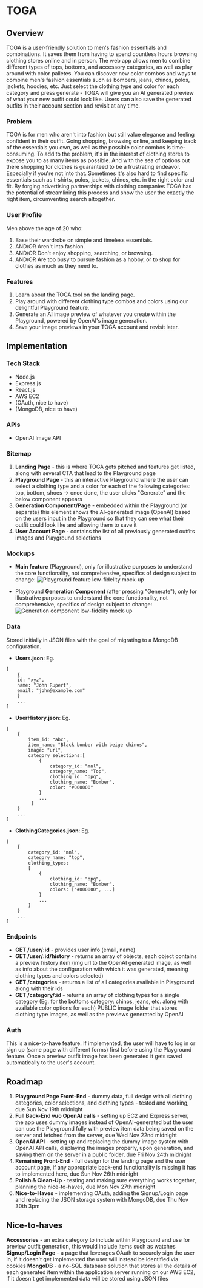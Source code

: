 # TOGA

## Overview

TOGA is a user-friendly solution to men's fashion essentials and combinations. It saves them from having to spend countless hours browsing clothing stores online and in person. The web app allows men to combine different types of tops, bottoms, and accessory categories, as well as play around with color palletes.
You can discover new color combos and ways to combine men's fashion essentials such as bombers, jeans, chinos, polos, jackets, hoodies, etc. Just select the clothing type and color for each category and press generate - TOGA will give you an AI generated preview of what your new outfit could look like.
Users can also save the generated outfits in their account section and revisit at any time.

### Problem

TOGA is for men who aren't into fashion but still value elegance and feeling confident in their outfit. Going shopping, browsing online, and keeping track of the essentials you own, as well as the possible color combos is time-consuming.
To add to the problem, it's in the interest of clothing stores to expose you to as many items as possible. And with the sea of options out there shopping for clothes is guaranteed to be a frustrating endeavor. Especially if you're not into that.
Sometimes it's also hard to find specific essentials such as t-shirts, polos, jackets, chinos, etc. in the right color and fit. By forging advertising partnerships with clothing companies TOGA has the potential of streamlining this process and show the user the exactly the right item, circumventing search altogether.

### User Profile

Men above the age of 20 who:
1. Base their wardrobe on simple and timeless essentials.
2. AND/OR Aren't into fashion.
3. AND/OR Don't enjoy shopping, searching, or browsing.
4. AND/OR Are too busy to pursue fashion as a hobby, or to shop for clothes as much as they need to.

### Features

1. Learn about the TOGA tool on the landing page.
2. Play around with different clothing type combos and colors using our delightful Playground feature.
3. Generate an AI image preview of whatever you create within the Playground, powered by OpenAI's image generation.
4. Save your image previews in your TOGA account and revisit later.

## Implementation

### Tech Stack

- Node.js
- Express.js
- React.js
- AWS EC2
- (OAuth, nice to have)
- (MongoDB, nice to have)

### APIs

- OpenAI Image API

### Sitemap

1. **Landing Page** - this is where TOGA gets pitched and features get listed, along with several CTA that lead to the Playground page
2. **Playground Page** - this an interactive Playground where the user can select a clothing type and a color for each of the following categories: top, bottom, shoes -> once done, the user clicks "Generate" and the below component appears
3. **Generation Component/Page** - embedded within the Playground (or separate) this element shows the AI-generated image (OpenAI) based on the users input in the Playground so that they can see what their outfit could look like and allowing them to save it
4. **User Account Page** - contains the list of all previously generated outfits images and Playground selections

### Mockups
- **Main feature** (Playground), only for illustrative purposes to understand the core functionality, not comprehensive, specifics of design subject to change:
![Playground feature low-fidelity mock-up](./public/lofi_playground.jpg)

- Playground **Generation Component** (after pressing "Generate"), only for illustrative purposes to understand the core functionality, not comprehensive, specifics of design subject to change:
![Generation component low-fidelity mock-up](./public/lofi_ai_preivew.jpg.jpg)

### Data
Stored initially in JSON files with the goal of migrating to a MongoDB configuration.

- **Users.json**: Eg.
```
[
    {
    id: "xyz",
    name: "John Rupert",
    email: "john@example.com"
    }
    ...
]
```
- **UserHistory.json**: Eg.
```
[
    {
        item_id: "abc",
        item_name: "Black bomber with beige chinos",
        image: "url",
        category_selections:[
            {
                category_id: "mnl",
                category_name: "Top",
                clothing_id: "opq",
                clothing_name: "Bomber",
                color: "#000000"
            }
            ...
         ]
    }
    ...
]
```
- **ClothingCategories.json**: Eg.
```
[
    {
        category_id: "mnl",
        category_name: "top",
        clothing_types:
        [
            {
                clothing_id: "opq",
                clothing_name: "Bomber",
                colors: ["#000000", ...]
            }
            ...
        ]
    }
    ...
]
```

### Endpoints

- **GET /user/:id** - provides user info (email, name)
- **GET /user/:id/history** - returns an array of objects, each object contains a preview history item (img url to the OpenAI generated image, as well as info about the configuration with which it was generated, meaning clothing types and colors selected)
- **GET /categories** - returns a list of all categories available in Playground along with their ids
- **GET /category/:id** - returns an array of clothing types for a single category (Eg. for the bottoms category: chinos, jeans, etc. along with available color options for each)
PUBLIC image folder that stores clothing type images, as well as the previews generated by OpenAI

### Auth

This is a nice-to-have feature. If implemented, the user will have to log in or sign up (same page with different forms) first before using the Playground feature. Once a preview outfit image has been generated it gets saved automatically to the user's account.

## Roadmap

1. **Playground Page Front-End** - dummy data, full design with all clothing categories, color selections, and clothing types - tested and working, due Sun Nov 19th midnight
2. **Full Back-End w/o OpenAI calls** - setting up EC2 and Express server, the app uses dummy images instead of OpenAI-generated but the user can use the Playground fully with preview item data being saved on the server and fetched from the server, due Wed Nov 22nd midnight
3. **OpenAI API** - setting up and replacing the dummy image system with OpenAI API calls, displaying the images properly, upon generation, and saving them on the server in a public folder, due Fri Nov 24th midnight
4. **Remaining Front-End** - full design for the landing page and the user account page, if any appropriate back-end functionality is missing it has to implemented here, due Sun Nov 26th midnight
5. **Polish & Clean-Up** - testing and making sure everything works together, planning the nice-to-haves, due Mon Nov 27th midnight
6. **Nice-to-Haves** - implementing OAuth, adding the Signup/Login page and replacing the JSON storage system with MongoDB, due Thu Nov 30th 3pm

## Nice-to-haves

**Accessories** - an extra category to include within Playground and use for preview outfit generation, this would include items such as watches
**Signup/Login Page** - a page that leverages OAuth to securely sign the user in, if it doesn't get implemented the user will instead be identified via cookies
**MongoDB** - a no-SQL database solution that stores all the details of each generated item within the application server running on our AWS EC2, if it doesn't get implemented data will be stored using JSON files
